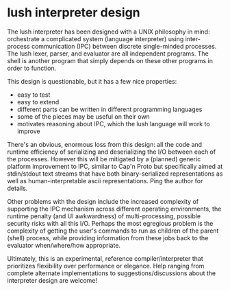 lush interpreter design
=======================
The lush interpreter has been designed with a UNIX philosophy in mind:
orchestrate a complicated system (language interpreter) using
inter-process communication (IPC) between discrete single-minded
processes.  The lush lexer, parser, and evaluator are all independent
programs.  The shell is another program that simply depends on these
other programs in order to function.

This design is questionable, but it has a few nice properties:
 - easy to test
 - easy to extend
 - different parts can be written in different programming languages
 - some of the pieces may be useful on their own
 - motivates reasoning about IPC, which the lush language will work to
   improve

There's an obvious, enormous loss from this design: all the code and
runtime efficiency of serializing and deserializing the I/O between
each of the processes.  However this will be mitigated by a (planned)
generic platform improvement to IPC, similar to Cap'n Proto but
specifically aimed at stdin/stdout text streams that have both
binary-serialized representations as well as human-interpretable ascii
representations.  Ping the author for details.

Other problems with the design include the increased complexity of
supporting the IPC mechanism across different operating environments,
the runtime penalty (and UI awkwardness) of multi-processing, possible
security risks with all this I/O.  Perhaps the most egregious problem
is the complexity of getting the user's commands to run as children of
the parent (shell) process, while providing information from these jobs
back to the evaluator when/where/how appropriate.

Ultimately, this is an experimental, reference compiler/interpreter
that prioritizes flexibility over performance or elegance.  Help
ranging from complete alternate implementations to
suggestions/discussions about the interpreter design are welcome!

